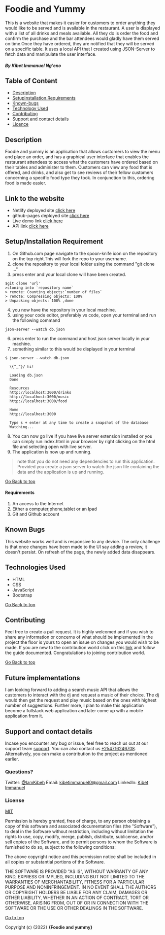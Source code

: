 # Foodie and Yummy

This is a website that makes it easier for customers to order anything they would like to be served and is available in the restaurant. A user is displayed with a list of all drinks and meals available. All they do is order the food and confirm the purchase and the bar attendees would gladly have them served on time.Once they have ordered, they are notified that they will be served on a specific table. It uses a local API that I created using JSON-Server to fetch data and manipulate the user interface.

##### By **Kibet Immanuel Ng'eno**

## Table of Content
* [Description](#description)
* [SetupInstallation Requirements](#setupinstallation-requirement)
* [Known-bugs](#known-bugs)
* [Technology Used](#technologies-used)
* [Contributing](#contributing)
* [Support and contact details](#support-and-contact-details)
* [Licence](#license)

## Description

Foodie and yummy is an application that allows customers to view the menu and place an order, and has a graphical user interface that enables the restaurant attendees to access what the customers have ordered based on their tables and administer to them. Customers can view any food that is offered, and drinks, and also get to see reviews of their fellow customers concerning a specific food type they took. In conjunction to this, ordering food is made easier.

## Link to the website

* Netlify deployed site [click here]( https://iamkibeh-play-me-site.netlify.app/)
* github-pages deployed site [click here]( https://iamkibeh.github.io/play-me/#)
* Live demo link [click here](https://drive.google.com/file/d/1R-aiTLUKQbmo_On8Sn1HNVxI95sGqTB5/view)
* API link [click here](http://localhost:3000)

## Setup/Installation Requirement

1. On Github.com page navigate to the spoon-knife icon on the repository on the top right.This will fork the repo to your username.
2. clone the repository to your local folder using the command "git clone ...<repository name>"
3. press enter and your local clone will have been created.

```
$git clone 'url'
>cloning into `repository name`
> remote: Counting objects:`number of files`
> remote: Compressing objects: 100%
> Unpacking objects: 100% ,done
```
4. you now have the repository in your local machine.
5. using your code editor, preferably vs code, open your terminal and run the following command
```
json-server --watch db.json
``` 
6. press enter to run the command and host json server locally in your machine.
7. something similar to this would be displayed in your terminal
```
$ json-server --watch db.json

  \{^_^}/ hi!

  Loading db.json
  Done

  Resources
  http://localhost:3000/drinks
  http://localhost:3000/music
  http://localhost:3000/food

  Home
  http://localhost:3000

  Type s + enter at any time to create a snapshot of the database
  Watching...

```
8. You can now go live if you have live server extension installed or you can simply run index.html in your browser by right clicking on the html file and selecting open with live server.
9. The application is now up and running.
> note that you do not need any dependencies to run this application. Provided you create a json server to watch the json file containing the data and the application is up and running.

[Go Back to top](#table-of-content)
#### Requirements
1. An access to the Internet
2. Either a computer,phone,tablet or an Ipad
3. Git and Github account
## Known Bugs

This website works well and is responsive to any device. The only challenge is that once changes have been made to the UI say adding a review, it doesn't persist. On refresh of the page, the newly added data disappears.
## Technologies Used
- HTML
- CSS
- JavaScript
- Bootstrap

[Go Back to top](#table-of-content)
## Contributing
Feel free to create a pull request. It is highly welcomed and if you wish to share any information or concerns of what should be implemented in the project the floor is yours to open an issue on changes you would wish to be made.
If you are new to the contribution world click on this [link](https://github.com/freeCodeCamp/how-to-contribute-to-open-source/blob/main/CONTRIBUTING.md) and follow the guide documented. Congratulations to joining contribution world. 

[Go Back to top](#table-of-content)
## Future implementations
I am looking forward to adding a search music API that allows the customers to interact with the dj and request a music of their choice. The dj would then get the request and play music based on the ones with highest number of suggestions. Further more, I plan to make this application become a fullstack web application and later come up with a mobile application from it.
## Support and contact details

Incase you encounter any bug or issue, feel free to reach us out at our support team [support]( https://iamkibeh.github.io/play-me/#).
You can also contact us [+254716246708](tell:+254716246708). Alternatively, you can make a contribution to the project as mentioned earlier.
### Questions?
Twitter: [@IamKibeh](https://twitter.com/IamKibeh)
Email: [kibetimmanuel0@gmail.com]()
LinkedIn: [Kibet Immanuel]()
### License
[MIT](https://opensource.org/licenses/MIT)

Permission is hereby granted, free of charge, to any person obtaining a copy of this software and associated documentation files (the "Software"), to deal in the Software without restriction, including without limitation the rights to use, copy, modify, merge, publish, distribute, sublicense, and/or sell copies of the Software, and to permit persons to whom the Software is furnished to do so, subject to the following conditions:

The above copyright notice and this permission notice shall be included in all copies or substantial portions of the Software.

THE SOFTWARE IS PROVIDED "AS IS", WITHOUT WARRANTY OF ANY KIND, EXPRESS OR IMPLIED, INCLUDING BUT NOT LIMITED TO THE WARRANTIES OF MERCHANTABILITY, FITNESS FOR A PARTICULAR PURPOSE AND NONINFRINGEMENT. IN NO EVENT SHALL THE AUTHORS OR COPYRIGHT HOLDERS BE LIABLE FOR ANY CLAIM, DAMAGES OR OTHER LIABILITY, WHETHER IN AN ACTION OF CONTRACT, TORT OR OTHERWISE, ARISING FROM, OUT OF OR IN CONNECTION WITH THE SOFTWARE OR THE USE OR OTHER DEALINGS IN THE SOFTWARE.

[Go to top](#table-of-content)

Copyright (c) {2022} **{Foodie and yummy}**
